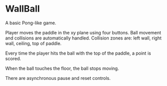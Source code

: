 # WallBall

A basic Pong-like game. 

Player moves the paddle in the xy plane using four buttons. Ball movement and collisions are automatically handled.
Collision zones are: left wall, right wall, ceiling, top of paddle.

Every time the player hits the ball with the top of the paddle, a point is scored.

When the ball touches the floor, the ball stops moving.

There are asynchronous pause and reset controls.
